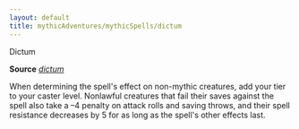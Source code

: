 ```yaml
---
layout: default
title: mythicAdventures/mythicSpells/dictum
---
```

Dictum

**Source** [_dictum_](spells/dictum#_dictum)

When determining the spell's effect on non-mythic creatures, add your tier to your caster level. Nonlawful creatures that fail their saves against the spell also take a –4 penalty on attack rolls and saving throws, and their spell resistance decreases by 5 for as long as the spell's other effects last.

